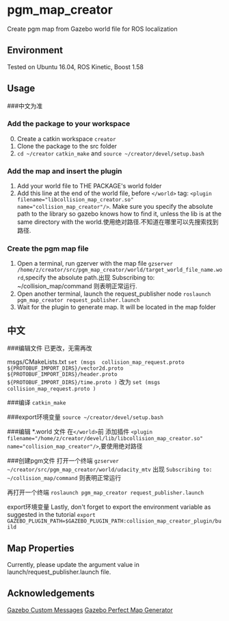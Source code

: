 # pgm_map_creator
Create pgm map from Gazebo world file for ROS localization
## Environment
Tested on Ubuntu 16.04, ROS Kinetic, Boost 1.58

## Usage
###中文为准
### Add the package to your workspace
0. Create a catkin workspace `creator`
1. Clone the package to the src folder
2. `cd ~/creator`  `catkin_make` and `source ~/creator/devel/setup.bash`

### Add the map and insert the plugin
1. Add your world file to THE PACKAGE's world folder
2. Add this line at the end of the world file, before `</world>` tag:
`<plugin filename="libcollision_map_creator.so" name="collision_map_creator"/>`.
Make sure you specify the absolute path to the library so gazebo knows how to find it, unless the lib is at the same directory with the world.使用绝对路径.不知道在哪里可以先搜索找到路径.

### Create the pgm map file
1. Open a terminal, run gzerver with the map file
`gzserver /home/z/creator/src/pgm_map_creator/world/target_world_file_name.word`,specify the absolute path.出现 Subscribing to: ~/collision_map/command 则表明正常运行.
2. Open another terminal, launch the request_publisher node
`roslaunch pgm_map_creator request_publisher.launch`
3. Wait for the plugin to generate map. It will be located in the map folder

## 中文

###编辑文件
已更改，无需再改

msgs/CMakeLists.txt
	`set (msgs  collision_map_request.proto
	  ${PROTOBUF_IMPORT_DIRS}/vector2d.proto
	  ${PROTOBUF_IMPORT_DIRS}/header.proto
	  ${PROTOBUF_IMPORT_DIRS}/time.proto
	)`
改为
	`set (msgs
	  collision_map_request.proto
	)`


###编译  `catkin_make`

###export环境变量 `source ~/creator/devel/setup.bash`

###编辑 *.world 文件
在`</world>`前 添加插件 `<plugin filename="/home/z/creator/devel/lib/libcollision_map_creator.so" name="collision_map_creator"/>`,要使用绝对路径

###创建pgm文件
打开一个终端
`gzserver ~/creator/src/pgm_map_creator/world/udacity_mtv`
出现 `Subscribing to: ~/collision_map/command` 则表明正常运行

再打开一个终端
`roslaunch pgm_map_creator request_publisher.launch`


export环境变量
Lastly, don't forget to export the environment variable as suggested in the tutorial
`export GAZEBO_PLUGIN_PATH=$GAZEBO_PLUGIN_PATH:collision_map_creator_plugin/build`


## Map Properties
Currently, please update the argument value in launch/request_publisher.launch file.

## Acknowledgements
[Gazebo Custom Messages](http://gazebosim.org/wiki/Tutorials/1.9/custom_messages)
[Gazebo Perfect Map Generator](https://github.com/koenlek/ros_lemtomap/tree/154c782cf8feb9112bc928e33a59728ca2192489/st_gazebo_perfect_map_generator)

